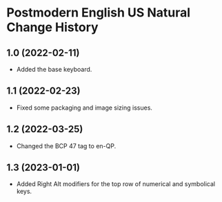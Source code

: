 Postmodern English US Natural Change History
====================

1.0 (2022-02-11)
----------------
- Added the base keyboard.

1.1 (2022-02-23)
----------------
- Fixed some packaging and image sizing issues.

1.2 (2022-03-25)
----------------
- Changed the BCP 47 tag to en-QP.

1.3 (2023-01-01)
----------------
- Added Right Alt modifiers for the top row of numerical and symbolical keys.